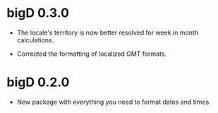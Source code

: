 # bigD 0.3.0

* The locale's territory is now better resolved for week in month calculations.

* Corrected the formatting of localized GMT formats.

# bigD 0.2.0

* New package with everything you need to format dates and times.
